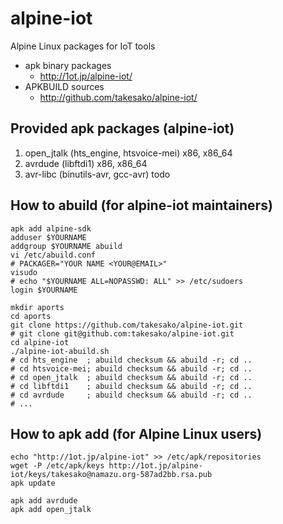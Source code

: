 # alpine-iot
Alpine Linux packages for IoT tools
- apk binary packages
  - http://1ot.jp/alpine-iot/
- APKBUILD sources
  - http://github.com/takesako/alpine-iot/

## Provided apk packages (alpine-iot)
1. open_jtalk (hts_engine, htsvoice-mei) x86, x86_64
2. avrdude (libftdi1) x86, x86_64
3. avr-libc (binutils-avr, gcc-avr) todo

## How to abuild (for alpine-iot maintainers)
```
apk add alpine-sdk
adduser $YOURNAME
addgroup $YOURNAME abuild
vi /etc/abuild.conf
# PACKAGER="YOUR NAME <YOUR@EMAIL>"
visudo
# echo "$YOURNAME ALL=NOPASSWD: ALL" >> /etc/sudoers
login $YOURNAME
```
```
mkdir aports
cd aports
git clone https://github.com/takesako/alpine-iot.git
# git clone git@github.com:takesako/alpine-iot.git
cd alpine-iot
./alpine-iot-abuild.sh
# cd hts_engine  ; abuild checksum && abuild -r; cd ..
# cd htsvoice-mei; abuild checksum && abuild -r; cd ..
# cd open_jtalk  ; abuild checksum && abuild -r; cd ..
# cd libftdi1    ; abuild checksum && abuild -r; cd ..
# cd avrdude     ; abuild checksum && abuild -r; cd ..
# ...
```
## How to apk add (for Alpine Linux users)
```
echo "http://1ot.jp/alpine-iot" >> /etc/apk/repositories
wget -P /etc/apk/keys http://1ot.jp/alpine-iot/keys/takesako@namazu.org-587ad2bb.rsa.pub
apk update
```
```
apk add avrdude
apk add open_jtalk
```

